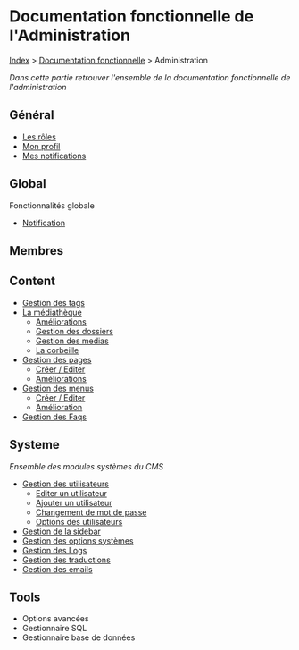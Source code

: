 # Documentation fonctionnelle de l'Administration

[Index](../../index.md) > [Documentation fonctionnelle](../index.md) > Administration

*Dans cette partie retrouver l'ensemble de la documentation fonctionnelle de l'administration*

## Général
* [Les rôles](roles.md)
* [Mon profil](mon_profil.md)
* [Mes notifications](mes_notification.md)

## Global
Fonctionnalités globale
* [Notification](Global/notifications.md)

## Membres

## Content
* [Gestion des tags](Content/Tag/tag.md)
* [La médiathèque](Content/Mediateque/mediatheque.md)
  * [Améliorations](Content/Mediateque/todo.md)
  * [Gestion des dossiers](Content/Mediateque/gestion_folder.md)
  * [Gestion des medias](Content/Mediateque/gestion_media.md)
  * [La corbeille](Content/Mediateque/trash.md)
* [Gestion des pages](Content/Page/page.md)
  * [Créer / Editer](Content/Page/add_edit_page.md)
  * [Améliorations](Content/Page/todo.md)
* [Gestion des menus](Content/Menu/menu.md)
  * [Créer / Editer](Content/Menu/add_edit_menu.md)
  * [Amélioration](Content/Menu/todo.md)
* [Gestion des Faqs](Content/Faq/faq.md)

## Systeme
*Ensemble des modules systèmes du CMS*
* [Gestion des utilisateurs](System/users/user.md)
  * [Editer un utilisateur](System/users/edit_user.md)
  * [Ajouter un utilisateur](System/users/new_user.md)
  * [Changement de mot de passe](System/users/change_password.md)
  * [Options des utilisateurs](System/users/options_users.md)
* [Gestion de la sidebar](System/sidebar.md)
* [Gestion des options systèmes](System/options_system.md)
* [Gestion des Logs](System/log.md)
* [Gestion des traductions](System/translation.md)
* [Gestion des emails](System/mail.md)

## Tools
* Options avancées
* Gestionnaire SQL
* Gestionnaire base de données
